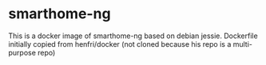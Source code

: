 # smarthome-ng
This is a docker image of smarthome-ng based on debian jessie.
Dockerfile initially copied from henfri/docker (not cloned because his repo is a multi-purpose repo)
